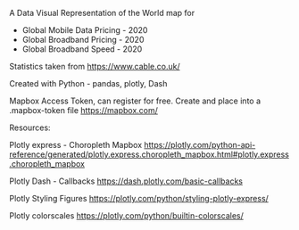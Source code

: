 
A Data Visual Representation of the World map for 
* Global Mobile Data Pricing - 2020
* Global Broadband Pricing - 2020
* Global Broadband Speed - 2020

Statistics taken from https://www.cable.co.uk/

Created with Python - pandas, plotly, Dash

Mapbox Access Token, can register for free. Create and place into a .mapbox-token file
https://mapbox.com/


Resources:

Plotly express - Choropleth Mapbox
https://plotly.com/python-api-reference/generated/plotly.express.choropleth_mapbox.html#plotly.express.choropleth_mapbox

Plotly Dash - Callbacks
https://dash.plotly.com/basic-callbacks

Plotly Styling Figures
https://plotly.com/python/styling-plotly-express/

Plotly colorscales
https://plotly.com/python/builtin-colorscales/

